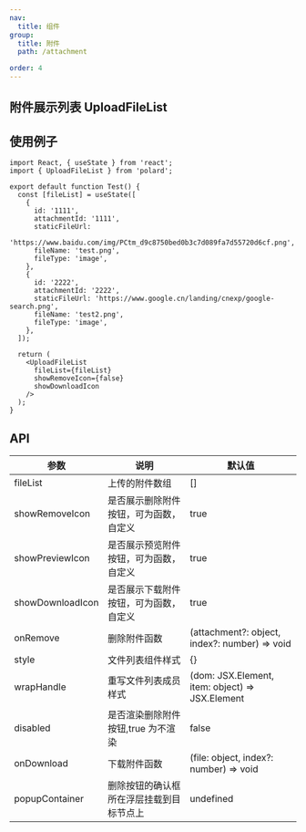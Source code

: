 ```yaml
---
nav:
  title: 组件
group:
  title: 附件
  path: /attachment

order: 4
---
```


## 附件展示列表 UploadFileList

## 使用例子

```tsx
import React, { useState } from 'react';
import { UploadFileList } from 'polard';

export default function Test() {
  const [fileList] = useState([
    {
      id: '1111',
      attachmentId: '1111',
      staticFileUrl:
        'https://www.baidu.com/img/PCtm_d9c8750bed0b3c7d089fa7d55720d6cf.png',
      fileName: 'test.png',
      fileType: 'image',
    },
    {
      id: '2222',
      attachmentId: '2222',
      staticFileUrl: 'https://www.google.cn/landing/cnexp/google-search.png',
      fileName: 'test2.png',
      fileType: 'image',
    },
  ]);

  return (
    <UploadFileList
      fileList={fileList}
      showRemoveIcon={false}
      showDownloadIcon
    />
  );
}
```

## API

| 参数             | 说明                                     | 默认值                                          |
| ---------------- | ---------------------------------------- | ----------------------------------------------- |
| fileList         | 上传的附件数组                           | []                                              |
| showRemoveIcon   | 是否展示删除附件按钮，可为函数，自定义   | true                                            |
| showPreviewIcon  | 是否展示预览附件按钮，可为函数，自定义   | true                                            |
| showDownloadIcon | 是否展示下载附件按钮，可为函数，自定义   | true                                            |
| onRemove         | 删除附件函数                             | (attachment?: object, index?: number) => void   |
| style            | 文件列表组件样式                         | {}                                              |
| wrapHandle       | 重写文件列表成员样式                     | (dom: JSX.Element, item: object) => JSX.Element |
| disabled         | 是否渲染删除附件按钮,true 为不渲染       | false                                           |
| onDownload       | 下载附件函数                             | (file: object, index?: number) => void          |
| popupContainer   | 删除按钮的确认框所在浮层挂载到目标节点上 | undefined                                       |
